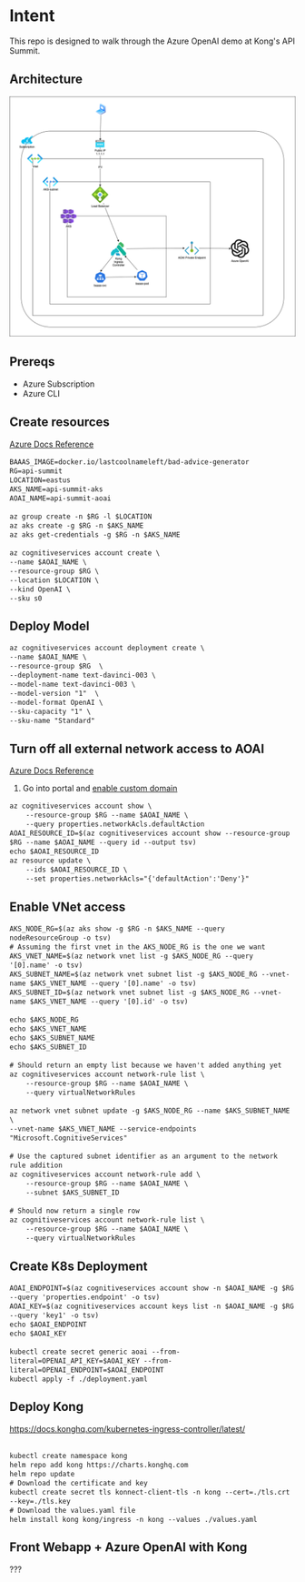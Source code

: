 # Intent

This repo is designed to walk through the Azure OpenAI demo at Kong's API Summit.

## Architecture

![](kong-aoai.png)

## Prereqs

* Azure Subscription
* Azure CLI

## Create resources

[Azure Docs Reference](
https://learn.microsoft.com/en-us/azure/ai-services/openai/how-to/create-resource?pivots=cli)
```
BAAAS_IMAGE=docker.io/lastcoolnameleft/bad-advice-generator
RG=api-summit
LOCATION=eastus
AKS_NAME=api-summit-aks
AOAI_NAME=api-summit-aoai

az group create -n $RG -l $LOCATION
az aks create -g $RG -n $AKS_NAME
az aks get-credentials -g $RG -n $AKS_NAME

az cognitiveservices account create \
--name $AOAI_NAME \
--resource-group $RG \
--location $LOCATION \
--kind OpenAI \
--sku s0

```

## Deploy Model

```
az cognitiveservices account deployment create \
--name $AOAI_NAME \
--resource-group $RG  \
--deployment-name text-davinci-003 \
--model-name text-davinci-003 \
--model-version "1"  \
--model-format OpenAI \
--sku-capacity "1" \
--sku-name "Standard"
```

## Turn off all external network access to AOAI

[Azure Docs Reference](https://learn.microsoft.com/en-us/azure/ai-services/cognitive-services-virtual-networks?tabs=portal)

1. Go into portal and [enable custom domain](https://learn.microsoft.com/en-us/azure/ai-services/cognitive-services-custom-subdomains#how-does-this-impact-existing-resources)
```
az cognitiveservices account show \
    --resource-group $RG --name $AOAI_NAME \
    --query properties.networkAcls.defaultAction
AOAI_RESOURCE_ID=$(az cognitiveservices account show --resource-group $RG --name $AOAI_NAME --query id --output tsv)
echo $AOAI_RESOURCE_ID
az resource update \
    --ids $AOAI_RESOURCE_ID \
    --set properties.networkAcls="{'defaultAction':'Deny'}"
```

## Enable VNet access
```
AKS_NODE_RG=$(az aks show -g $RG -n $AKS_NAME --query nodeResourceGroup -o tsv)
# Assuming the first vnet in the AKS_NODE_RG is the one we want
AKS_VNET_NAME=$(az network vnet list -g $AKS_NODE_RG --query '[0].name' -o tsv)
AKS_SUBNET_NAME=$(az network vnet subnet list -g $AKS_NODE_RG --vnet-name $AKS_VNET_NAME --query '[0].name' -o tsv)
AKS_SUBNET_ID=$(az network vnet subnet list -g $AKS_NODE_RG --vnet-name $AKS_VNET_NAME --query '[0].id' -o tsv)

echo $AKS_NODE_RG 
echo $AKS_VNET_NAME
echo $AKS_SUBNET_NAME
echo $AKS_SUBNET_ID

# Should return an empty list because we haven't added anything yet
az cognitiveservices account network-rule list \
    --resource-group $RG --name $AOAI_NAME \
    --query virtualNetworkRules

az network vnet subnet update -g $AKS_NODE_RG --name $AKS_SUBNET_NAME \
--vnet-name $AKS_VNET_NAME --service-endpoints "Microsoft.CognitiveServices"

# Use the captured subnet identifier as an argument to the network rule addition
az cognitiveservices account network-rule add \
    --resource-group $RG --name $AOAI_NAME \
    --subnet $AKS_SUBNET_ID

# Should now return a single row 
az cognitiveservices account network-rule list \
    --resource-group $RG --name $AOAI_NAME \
    --query virtualNetworkRules
```

## Create K8s Deployment

```
AOAI_ENDPOINT=$(az cognitiveservices account show -n $AOAI_NAME -g $RG --query 'properties.endpoint' -o tsv)
AOAI_KEY=$(az cognitiveservices account keys list -n $AOAI_NAME -g $RG --query 'key1' -o tsv)
echo $AOAI_ENDPOINT
echo $AOAI_KEY

kubectl create secret generic aoai --from-literal=OPENAI_API_KEY=$AOAI_KEY --from-literal=OPENAI_ENDPOINT=$AOAI_ENDPOINT
kubectl apply -f ./deployment.yaml
```

## Deploy Kong

https://docs.konghq.com/kubernetes-ingress-controller/latest/
```

kubectl create namespace kong
helm repo add kong https://charts.konghq.com
helm repo update
# Download the certificate and key
kubectl create secret tls konnect-client-tls -n kong --cert=./tls.crt --key=./tls.key
# Download the values.yaml file
helm install kong kong/ingress -n kong --values ./values.yaml
```

## Front Webapp + Azure OpenAI with Kong

???
